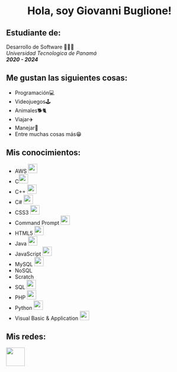 <div id="header" align="center">
    <img src="https://media.giphy.com/media/xT0BKpqAaJczduXXJ6/giphy.gif" alt="">
    <h1 align="center">Hola, soy Giovanni Buglione!</h1>
</div>
<div>
    <h2>Estudiante de:</h2>
    <p>Desarrollo de Software 👨🏻‍💻<br> <i>Universidad Tecnologica de Panamá <br><b>2020 - 2024</b></i><p>
</div>
<div>
    <h2>Me gustan las siguientes cosas:</h2>
    <ul>
        <li>Programación💻</li>
        <li>Videojuegos🕹️</li>
        <li>Animales🐕🐈</li>
        <li>Viajar✈️</li>
        <li>Manejar🚗</li>
        <li>Entre muchas cosas más😁</li>
    </ul>
</div>
<div>
    <h2>Mis conocimientos:</h1>
    <ul>
        <li>AWS <img src="https://cdn.jsdelivr.net/gh/devicons/devicon/icons/amazonwebservices/amazonwebservices-original-wordmark.svg" width="25px" height="25px"></li>
        <li>C<img src="https://cdn.jsdelivr.net/gh/devicons/devicon/icons/c/c-original.svg" width="25px" height="25px"></li>
        <li>C++ <img src="https://cdn.jsdelivr.net/gh/devicons/devicon/icons/cplusplus/cplusplus-original.svg" width="25px" height="25px"></li>
        <li>C# <img src="https://cdn.jsdelivr.net/gh/devicons/devicon/icons/csharp/csharp-original.svg" width="25px" height="25px"></li>
        <li>CSS3 <img src="https://cdn.jsdelivr.net/gh/devicons/devicon/icons/css3/css3-original-wordmark.svg" width="25px" height="25px"></li>
        <li>Command Prompt <img src="https://cdn.jsdelivr.net/gh/devicons/devicon/icons/bash/bash-original.svg" width="25px" height="25px"></li>
        <li>HTML5 <img src="https://cdn.jsdelivr.net/gh/devicons/devicon/icons/html5/html5-original-wordmark.svg" width="25px" height="25px"></li>
        <li>Java <img src="https://cdn.jsdelivr.net/gh/devicons/devicon/icons/java/java-original-wordmark.svg" width="25px" height="25px"></li>
        <li>JavaScript <img src="https://cdn.jsdelivr.net/gh/devicons/devicon/icons/javascript/javascript-original.svg" width="25px" height="25px"></li>
        <li>MySQL <img src="https://cdn.jsdelivr.net/gh/devicons/devicon/icons/mysql/mysql-original.svg" width="25px" height="25px"></li>
        <li>NoSQL</li>
        <li>Scratch</li>
        <li>SQL <img src="https://cdn.jsdelivr.net/gh/devicons/devicon/icons/microsoftsqlserver/microsoftsqlserver-plain.svg" width="25px" height="25px"></li>
        <li>PHP <img src="https://cdn.jsdelivr.net/gh/devicons/devicon/icons/php/php-original.svg" width="25px" height="25px"></li>
        <li>Python <img src="https://cdn.jsdelivr.net/gh/devicons/devicon/icons/python/python-original.svg" width="25px" height="25px"></li>
        <li>Visual Basic & Application <img src="https://cdn.jsdelivr.net/gh/devicons/devicon/icons/visualstudio/visualstudio-plain.svg" width="25px" height="25px"></li>
    </ul>
</div>
<div>
    <h2>Mis redes:</h2>
    <a href="https://www.linkedin.com/in/giovanni-buglione-49838b1b3/"><img src="https://cdn.jsdelivr.net/gh/devicons/devicon/icons/linkedin/linkedin-original.svg" width="50px" height="50px"></a>
</div>

<!--
**OurPresent/OurPresent** is a ✨ _special_ ✨ repository because its `README.md` (this file) appears on your GitHub profile.

Here are some ideas to get you started:

- 🔭 I’m currently working on ...
- 🌱 I’m currently learning ...
- 👯 I’m looking to collaborate on ...
- 🤔 I’m looking for help with ...
- 💬 Ask me about ...
- 📫 How to reach me: ...
- 😄 Pronouns: ...
- ⚡ Fun fact: ...
-->
